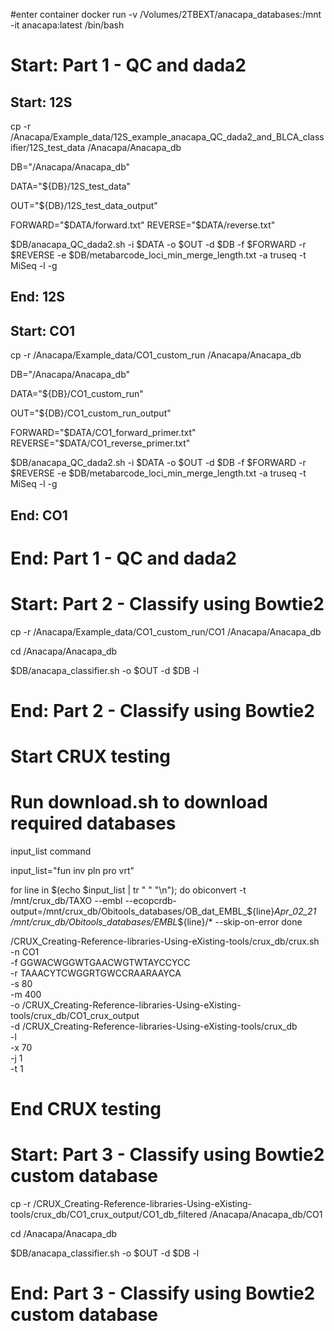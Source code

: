 #enter container
docker run -v /Volumes/2TBEXT/anacapa_databases:/mnt -it anacapa:latest /bin/bash

# Start: Part 1 - QC and dada2

## Start: 12S
cp -r /Anacapa/Example_data/12S_example_anacapa_QC_dada2_and_BLCA_classifier/12S_test_data /Anacapa/Anacapa_db

DB="/Anacapa/Anacapa_db"

DATA="${DB}/12S_test_data"

OUT="${DB}/12S_test_data_output"

FORWARD="$DATA/forward.txt"
REVERSE="$DATA/reverse.txt"

$DB/anacapa_QC_dada2.sh -i $DATA -o $OUT -d $DB -f $FORWARD -r $REVERSE -e $DB/metabarcode_loci_min_merge_length.txt -a truseq -t MiSeq -l -g
## End: 12S


## Start: CO1
cp -r /Anacapa/Example_data/CO1_custom_run /Anacapa/Anacapa_db

DB="/Anacapa/Anacapa_db"

DATA="${DB}/CO1_custom_run"

OUT="${DB}/CO1_custom_run_output"

FORWARD="$DATA/CO1_forward_primer.txt"
REVERSE="$DATA/CO1_reverse_primer.txt"

$DB/anacapa_QC_dada2.sh -i $DATA -o $OUT -d $DB -f $FORWARD -r $REVERSE -e $DB/metabarcode_loci_min_merge_length.txt -a truseq -t MiSeq -l -g

## End: CO1
# End: Part 1 - QC and dada2


# Start: Part 2 - Classify using Bowtie2

cp -r /Anacapa/Example_data/CO1_custom_run/CO1 /Anacapa/Anacapa_db

cd /Anacapa/Anacapa_db

$DB/anacapa_classifier.sh -o $OUT -d $DB -l
# End: Part 2 - Classify using Bowtie2



# Start CRUX testing

# Run download.sh to download required databases

input_list command


input_list="fun inv pln pro vrt"

for line in $(echo $input_list | tr " " "\n"); do 
  obiconvert -t /mnt/crux_db/TAXO --embl --ecopcrdb-output=/mnt/crux_db/Obitools_databases/OB_dat_EMBL_${line}_Apr_02_21 /mnt/crux_db/Obitools_databases/EMBL_${line}/* --skip-on-error
done


/CRUX_Creating-Reference-libraries-Using-eXisting-tools/crux_db/crux.sh \
  -n CO1 \
  -f GGWACWGGWTGAACWGTWTAYCCYCC \
  -r TAAACYTCWGGRTGWCCRAARAAYCA \
  -s 80 \
  -m 400 \
  -o /CRUX_Creating-Reference-libraries-Using-eXisting-tools/crux_db/CO1_crux_output \
  -d /CRUX_Creating-Reference-libraries-Using-eXisting-tools/crux_db \
  -l \
  -x 70 \
  -j 1 \
  -t 1

# End CRUX testing

# Start: Part 3 - Classify using Bowtie2 custom database

cp -r /CRUX_Creating-Reference-libraries-Using-eXisting-tools/crux_db/CO1_crux_output/CO1_db_filtered /Anacapa/Anacapa_db/CO1

cd /Anacapa/Anacapa_db

$DB/anacapa_classifier.sh -o $OUT -d $DB -l
# End: Part 3 - Classify using Bowtie2 custom database
